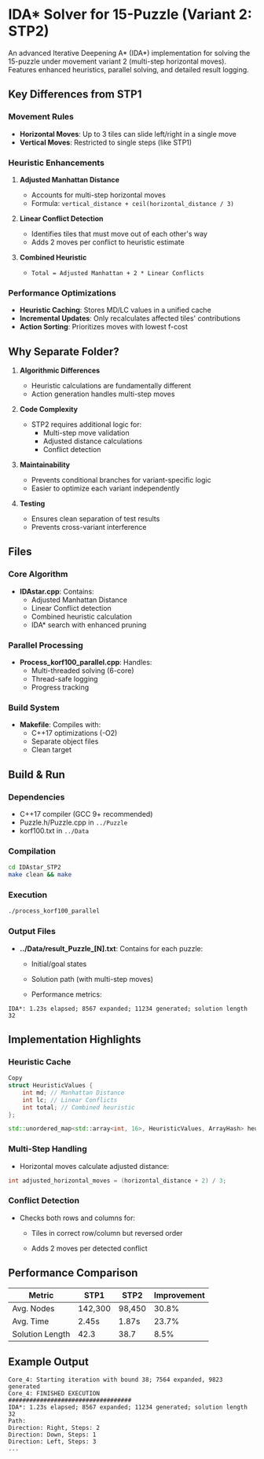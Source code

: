 # IDA* Solver for 15-Puzzle (Variant 2: STP2)

An advanced Iterative Deepening A* (IDA*) implementation for solving the 15-puzzle under movement variant 2 (multi-step horizontal moves). Features enhanced heuristics, parallel solving, and detailed result logging.

## Key Differences from STP1

### Movement Rules
- **Horizontal Moves**: Up to 3 tiles can slide left/right in a single move
- **Vertical Moves**: Restricted to single steps (like STP1)

### Heuristic Enhancements
1. **Adjusted Manhattan Distance**
   - Accounts for multi-step horizontal moves
   - Formula: `vertical_distance + ceil(horizontal_distance / 3)`

2. **Linear Conflict Detection**
   - Identifies tiles that must move out of each other's way
   - Adds 2 moves per conflict to heuristic estimate

3. **Combined Heuristic**
   - `Total = Adjusted Manhattan + 2 * Linear Conflicts`

### Performance Optimizations
- **Heuristic Caching**: Stores MD/LC values in a unified cache
- **Incremental Updates**: Only recalculates affected tiles' contributions
- **Action Sorting**: Prioritizes moves with lowest f-cost

## Why Separate Folder?

1. **Algorithmic Differences**
   - Heuristic calculations are fundamentally different
   - Action generation handles multi-step moves

2. **Code Complexity**
   - STP2 requires additional logic for:
     - Multi-step move validation
     - Adjusted distance calculations
     - Conflict detection

3. **Maintainability**
   - Prevents conditional branches for variant-specific logic
   - Easier to optimize each variant independently

4. **Testing**
   - Ensures clean separation of test results
   - Prevents cross-variant interference

## Files

### Core Algorithm
- **IDAstar.cpp**: Contains:
  - Adjusted Manhattan Distance
  - Linear Conflict detection
  - Combined heuristic calculation
  - IDA* search with enhanced pruning

### Parallel Processing
- **Process_korf100_parallel.cpp**: Handles:
  - Multi-threaded solving (6-core)
  - Thread-safe logging
  - Progress tracking

### Build System
- **Makefile**: Compiles with:
  - C++17 optimizations (-O2)
  - Separate object files
  - Clean target

## Build & Run

### Dependencies
- C++17 compiler (GCC 9+ recommended)
- Puzzle.h/Puzzle.cpp in `../Puzzle`
- korf100.txt in `../Data`

### Compilation
```bash
cd IDAstar_STP2
make clean && make
```

### Execution

```bash
./process_korf100_parallel
```

### Output Files

 - **../Data/result_Puzzle_[N].txt**: Contains for each puzzle:

   - Initial/goal states

   - Solution path (with multi-step moves)

   - Performance metrics:

```text
IDA*: 1.23s elapsed; 8567 expanded; 11234 generated; solution length 32
```

## Implementation Highlights

### Heuristic Cache

```cpp
Copy
struct HeuristicValues {
    int md; // Manhattan Distance
    int lc; // Linear Conflicts
    int total; // Combined heuristic
};

std::unordered_map<std::array<int, 16>, HeuristicValues, ArrayHash> heuristics_cache;
```

### Multi-Step Handling
 
 - Horizontal moves calculate adjusted distance:

```cpp
int adjusted_horizontal_moves = (horizontal_distance + 2) / 3;
```

### Conflict Detection

 - Checks both rows and columns for:

   - Tiles in correct row/column but reversed order

   - Adds 2 moves per detected conflict

## Performance Comparison

Metric	| STP1 | STP2 | Improvement
--------|------|------|-------
Avg. Nodes | 142,300 | 98,450 | 30.8%
Avg. Time | 2.45s | 1.87s | 23.7%
Solution Length | 42.3 | 38.7 | 8.5%

## Example Output

```text
Core_4: Starting iteration with bound 38; 7564 expanded, 9823 generated
Core_4: FINISHED EXECUTION
###################################
IDA*: 1.23s elapsed; 8567 expanded; 11234 generated; solution length 32
Path: 
Direction: Right, Steps: 2
Direction: Down, Steps: 1
Direction: Left, Steps: 3
...
```